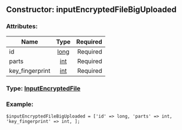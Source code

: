 ## Constructor: inputEncryptedFileBigUploaded  

### Attributes:

| Name     |    Type       | Required |
|----------|:-------------:|---------:|
|id|[long](../types/long.md) | Required|
|parts|[int](../types/int.md) | Required|
|key\_fingerprint|[int](../types/int.md) | Required|


### Type: [InputEncryptedFile](../types/InputEncryptedFile.md)

### Example:


```
$inputEncryptedFileBigUploaded = ['id' => long, 'parts' => int, 'key_fingerprint' => int, ];
```